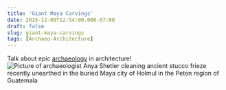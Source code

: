 ```yaml
---
title: 'Giant Maya Carvings'
date: 2015-12-09T12:54:00.000-07:00
draft: false
slug: giant-maya-carvings
tags: [Archaeo-Architecture]
---
```


Talk about epic [archaeology](http://news.nationalgeographic.com/news/2013/08/pictures/130807-maya-frieze-discovered-holmul-guatemala-archaeology/) in architecture!  
![ Picture of archaeologist Anya Shetler cleaning ancient stucco frieze recently unearthed in the buried Maya city of Holmul in the Peten region of Guatemala  ](http://images.nationalgeographic.com/wpf/media-live/photos/000/701/cache/new-maya-frieze-overview_70155_600x450.jpg)